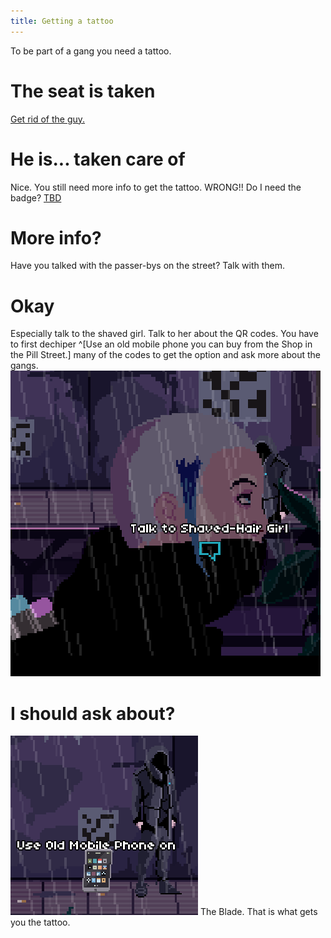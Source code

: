 ```yaml
---
title: Getting a tattoo
---
```


To be part of a gang you need a tattoo.

# The seat is taken
[Get rid of the guy.](070-free-seat.md)

# He is... taken care of
Nice. You still need more info to get the tattoo.
WRONG!! Do I need the badge? [TBD](broken_link)

# More info?
Have you talked with the passer-bys on the street? Talk with them.

# Okay
Especially talk to the shaved girl. Talk to her about the QR codes. You have to first dechiper ^[Use an old mobile phone you can buy from the Shop in the Pill Street.]
 many of the codes to get the option and ask more about the gangs.
 ![Shaved girl](shaved_girl.png)

# I should ask about?
 ![Blade QR code](blade_qr.png)
The Blade. That is what gets you the tattoo.
